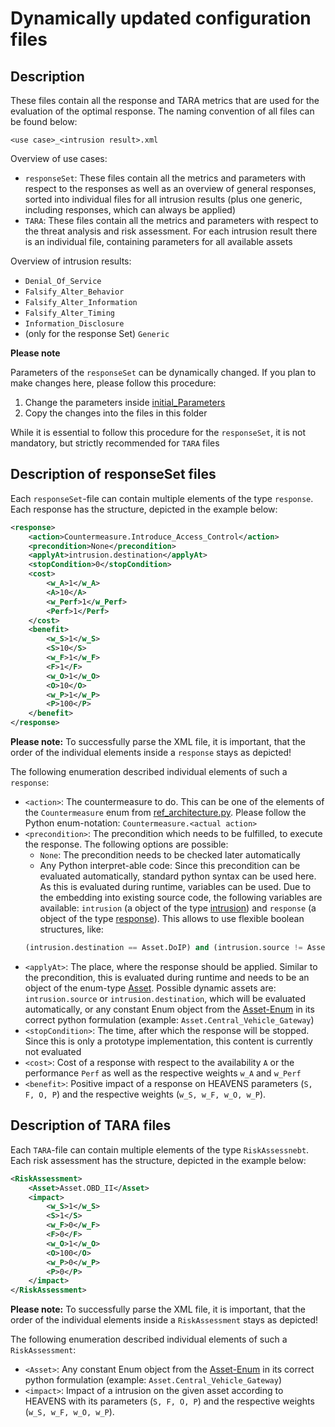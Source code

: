 Dynamically updated configuration files
===================================

## Description
These files contain all the response and TARA metrics that are used for the evaluation of the optimal response. The naming convention of all files can be found below:

```plain
<use case>_<intrusion result>.xml
```

Overview of use cases:
* `responseSet`: These files contain all the metrics and parameters with respect to the responses as well as an overview of general responses, sorted into individual files for all intrusion results (plus one generic, including responses, which can always be applied)
* `TARA`: These files contain all the metrics and parameters with respect to the threat analysis and risk assessment. For each intrusion result there is an individual file, containing parameters for all available assets

Overview of intrusion results:
* `Denial_Of_Service`
* `Falsify_Alter_Behavior`
* `Falsify_Alter_Information`
* `Falsify_Alter_Timing`
* `Information_Disclosure`
* (only for the response Set) `Generic`

**Please note**

Parameters of the `responseSet` can be dynamically changed. If you plan to make changes here, please follow this procedure:

1. Change the parameters inside [initial_Parameters](../initial_Parameters/)
2. Copy the changes into the files in this folder

While it is essential to follow this procedure for the `responseSet`, it is not mandatory, but strictly recommended for `TARA` files

## Description of responseSet files
Each `responseSet`-file can contain multiple elements of the type `response`. Each response has the structure, depicted in the example below:

```xml
<response>
	<action>Countermeasure.Introduce_Access_Control</action>
	<precondition>None</precondition>
	<applyAt>intrusion.destination</applyAt>
	<stopCondition>0</stopCondition>
	<cost>
		<w_A>1</w_A>
		<A>10</A>
		<w_Perf>1</w_Perf>
		<Perf>1</Perf>
	</cost>
	<benefit>
		<w_S>1</w_S>
		<S>10</S>
		<w_F>1</w_F>
		<F>1</F>
		<w_O>1</w_O>
		<O>10</O>
		<w_P>1</w_P>
		<P>100</P>
	</benefit>
</response>
```

**Please note:** To successfully parse the XML file, it is important, that the order of the individual elements inside a `response` stays as depicted!

The following enumeration described individual elements of such a `response`:
* `<action>`: The countermeasure to do. This can be one of the elements of the `Countermeasure` enum from [ref_architecture.py](../ref_architecture.py). Please follow the Python enum-notation: `Countermeasure.<actual action>`
* `<precondition>`: The precondition which needs to be fulfilled, to execute the response. The following options are possible:
  * `None`: The precondition needs to be checked later automatically
  * Any Python interpret-able code: Since this precondition can be evaluated automatically, standard python syntax can be used here. As this is evaluated during runtime, variables can be used. Due to the embedding into existing source code, the following variables are available: `intrusion` (a object of the type [intrusion](../intrusion.py)) and `response` (a object of the type [response](../response.py)). This allows to use flexible boolean structures, like:
  ```python
  (intrusion.destination == Asset.DoIP) and (intrusion.source != Asset.OBD_II)
  ```
* `<applyAt>`: The place, where the response should be applied. Similar to the precondition, this is evaluated during runtime and needs to be an object of the enum-type [Asset](../ref_architecture.py). Possible dynamic assets are: `intrusion.source` or `intrusion.destination`, which will be evaluated automatically, or any constant Enum object from the [Asset-Enum](../ref_architecture.py) in its correct python formulation (example: `Asset.Central_Vehicle_Gateway`)
* `<stopCondition>`: The time, after which the response will be stopped. Since this is only a prototype implementation, this content is currently not evaluated
* `<cost>`: Cost of a response with respect to the availability `A` or the performance `Perf` as well as the respective weights `w_A` and `w_Perf`
* `<benefit>`: Positive impact of a response on HEAVENS parameters (`S, F, O, P`) and the respective weights (`w_S, w_F, w_O, w_P`).

## Description of TARA files
Each `TARA`-file can contain multiple elements of the type `RiskAssessnebt`. Each risk assessment has the structure, depicted in the example below:

```xml
<RiskAssessment>
	<Asset>Asset.OBD_II</Asset>
	<impact>
		<w_S>1</w_S>
		<S>1</S>
		<w_F>0</w_F>
		<F>0</F>
		<w_O>1</w_O>
		<O>100</O>
		<w_P>0</w_P>
		<P>0</P>
	</impact>
</RiskAssessment>
```

**Please note:** To successfully parse the XML file, it is important, that the order of the individual elements inside a `RiskAssessment` stays as depicted!

The following enumeration described individual elements of such a `RiskAssessment`:
* `<Asset>`: Any constant Enum object from the [Asset-Enum](../ref_architecture.py) in its correct python formulation (example: `Asset.Central_Vehicle_Gateway`)
* `<impact>`: Impact of a intrusion on the given asset according to HEAVENS with its parameters (`S, F, O, P`) and the respective weights (`w_S, w_F, w_O, w_P`).
